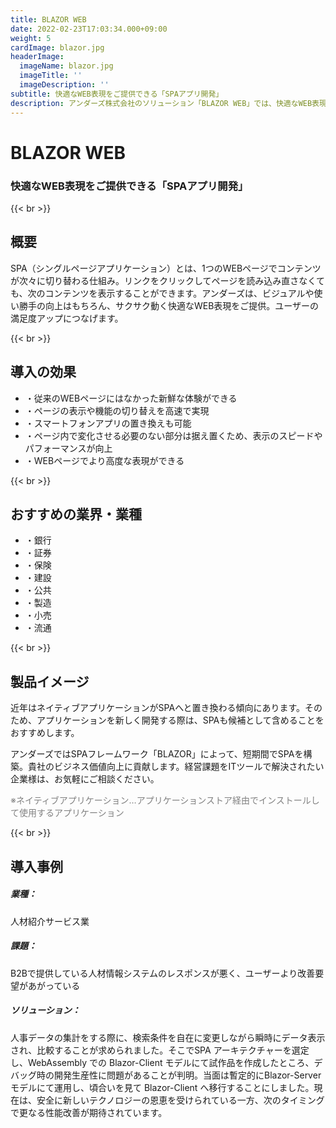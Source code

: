 ```yaml
---
title: BLAZOR WEB
date: 2022-02-23T17:03:34.000+09:00
weight: 5
cardImage: blazor.jpg
headerImage:
  imageName: blazor.jpg
  imageTitle: ''
  imageDescription: ''
subtitle: 快適なWEB表現をご提供できる「SPAアプリ開発」
description: アンダーズ株式会社のソリューション「BLAZOR WEB」では、快適なWEB表現をご提供できる「SPAアプリ開発」をご提供します。SPAフレームワーク「BLAZOR」によって、短期間でSPAを構築。貴社のビジネス価値向上に貢献します。経営課題をITツールで解決されたい企業様は、お気軽にご相談ください。
---
```

# BLAZOR WEB

### 快適なWEB表現をご提供できる「SPAアプリ開発」

{{< br >}}

## 概要

SPA（シングルページアプリケーション）とは、1つのWEBページでコンテンツが次々に切り替わる仕組み。リンクをクリックしてページを読み込み直さなくても、次のコンテンツを表示することができます。アンダーズは、ビジュアルや使い勝手の向上はもちろん、サクサク動く快適なWEB表現をご提供。ユーザーの満足度アップにつなげます。

{{< br >}}

## 導入の効果

* ・従来のWEBページにはなかった新鮮な体験ができる
* ・ページの表示や機能の切り替えを高速で実現
* ・スマートフォンアプリの置き換えも可能
* ・ページ内で変化させる必要のない部分は据え置くため、表示のスピードやパフォーマンスが向上
* ・WEBページでより高度な表現ができる

{{< br >}}

## おすすめの業界・業種

* ・銀行
* ・証券
* ・保険
* ・建設
* ・公共
* ・製造
* ・小売
* ・流通

{{< br >}}

## 製品イメージ

近年はネイティブアプリケーションがSPAへと置き換わる傾向にあります。そのため、アプリケーションを新しく開発する際は、SPAも候補として含めることをおすすめします。

アンダーズではSPAフレームワーク「BLAZOR」によって、短期間でSPAを構築。貴社のビジネス価値向上に貢献します。経営課題をITツールで解決されたい企業様は、お気軽にご相談ください。

<font color="gray">※ネイティブアプリケーション…アプリケーションストア経由でインストールして使用するアプリケーション</font>

{{< br >}}

## 導入事例

##### **業種**：

人材紹介サービス業

##### **課題**：

B2Bで提供している人材情報システムのレスポンスが悪く、ユーザーより改善要望があがっている

##### **ソリューション**：

人事データの集計をする際に、検索条件を自在に変更しながら瞬時にデータ表示され、比較することが求められました。そこでSPA アーキテクチャーを選定し、WebAssembly での Blazor-Client モデルにて試作品を作成したところ、デバッグ時の開発生産性に問題があることが判明。当面は暫定的にBlazor-Server モデルにて運用し、頃合いを見て Blazor-Client へ移行することにしました。現在は、安全に新しいテクノロジーの恩恵を受けられている一方、次のタイミングで更なる性能改善が期待されています。